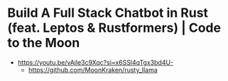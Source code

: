 # Build A Full Stack Chatbot in Rust (feat. Leptos & Rustformers) | Code to the Moon
- https://youtu.be/vAjle3c9Xqc?si=x6SSl4qTgx3bd4U-
  - https://github.com/MoonKraken/rusty_llama
